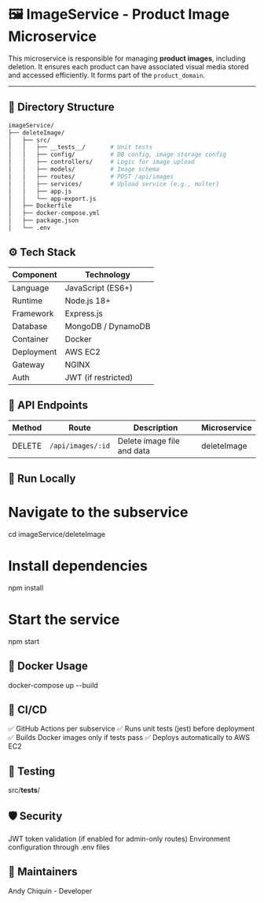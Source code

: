 # 🖼️ ImageService - Product Image Microservice

This microservice is responsible for managing **product images**, including deletion. It ensures each product can have associated visual media stored and accessed efficiently. It forms part of the `product_domain`.

---

## 🧩 Directory Structure

```bash
imageService/
├── deleteImage/
│   ├── src/
│   │   ├── __tests__/       # Unit tests
│   │   ├── config/          # DB config, image storage config
│   │   ├── controllers/     # Logic for image upload
│   │   ├── models/          # Image schema
│   │   ├── routes/          # POST /api/images
│   │   ├── services/        # Upload service (e.g., multer)
│   │   ├── app.js
│   │   └── app-export.js
│   ├── Dockerfile
│   ├── docker-compose.yml
│   ├── package.json
│   └── .env

```
## ⚙️ Tech Stack

| Component  | Technology          |
| ---------- | ------------------- |
| Language   | JavaScript (ES6+)   |
| Runtime    | Node.js 18+         |
| Framework  | Express.js          |
| Database   | MongoDB / DynamoDB  |
| Container  | Docker              |
| Deployment | AWS EC2             |
| Gateway    | NGINX               |
| Auth       | JWT (if restricted) |

## 📡 API Endpoints
| Method | Route             | Description                | Microservice |
| ------ | ----------------- | -------------------------- | ------------ |
| DELETE | `/api/images/:id` | Delete image file and data | deleteImage  |



## 🚀 Run Locally
# Navigate to the subservice
cd imageService/deleteImage

# Install dependencies
npm install

# Start the service
npm start

## 🐳 Docker Usage
docker-compose up --build

## 🔄 CI/CD
✅ GitHub Actions per subservice
✅ Runs unit tests (jest) before deployment
✅ Builds Docker images only if tests pass
✅ Deploys automatically to AWS EC2

## 🧪 Testing
src/__tests__/

## 🛡️ Security
JWT token validation (if enabled for admin-only routes)
Environment configuration through .env files

## 🧠 Maintainers
Andy Chiquin - Developer 